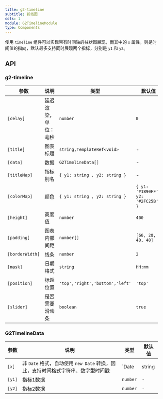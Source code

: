 ```yaml
---
title: g2-timeline
subtitle: 折线图
cols: 1
module: G2TimelineModule
type: Components
---
```


使用 `timeline` 组件可以实现带有时间轴的柱状图展现，而其中的 `x` 属性，则是时间值的指向，默认最多支持同时展现两个指标，分别是 `y1` 和 `y2`。

## API

### g2-timeline

| 参数            | 说明               | 类型                          | 默认值                             |
|-----------------|------------------|-------------------------------|------------------------------------|
| `[delay]`       | 延迟渲染，单位：毫秒 | `number`                      | `0`                                |
| `[title]`       | 图表标题           | `string,TemplateRef<void>`    | -                                  |
| `[data]`        | 数据               | `G2TimelineData[]`            | -                                  |
| `[titleMap]`    | 指标别名           | `{ y1: string , y2: string }` | -                                  |
| `[colorMap]`    | 颜色               | `{ y1: string , y2: string }` | `{ y1: '#1890FF', y2: '#2FC25B' }` |
| `[height]`      | 高度值             | `number`                      | `400`                              |
| `[padding]`     | 图表内部间距       | `number[]`                    | `[60, 20, 40, 40]`                 |
| `[borderWidth]` | 线条               | `number`                      | `2`                                |
| `[mask]`        | 日期格式           | `string`                      | `HH:mm`                            |
| `[position]`    | 标题位置           | `'top','right','bottom','left'`  | `'top'`                            |
| `[slider]`      | 是否需要滑动条     | `boolean`                     | `true`                             |

### G2TimelineData

| 参数   | 说明      | 类型                     | 默认值 |
|--------|---------|--------------------------|--------|
| `[x]`  | 非 `Date` 格式，自动使用 `new Date` 转换，因此，支持时间格式字符串、数字型时间戳 | `Date | string | number` | - |
| `[y1]` | 指标1数据 | `number`                 | -      |
| `[y2]` | 指标2数据 | `number`                 | -      |
